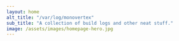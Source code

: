 ```yaml
---
layout: home
alt_title: "/var/log/monovertex"
sub_title: "A collection of build logs and other neat stuff."
image: /assets/images/homepage-hero.jpg
---
```

